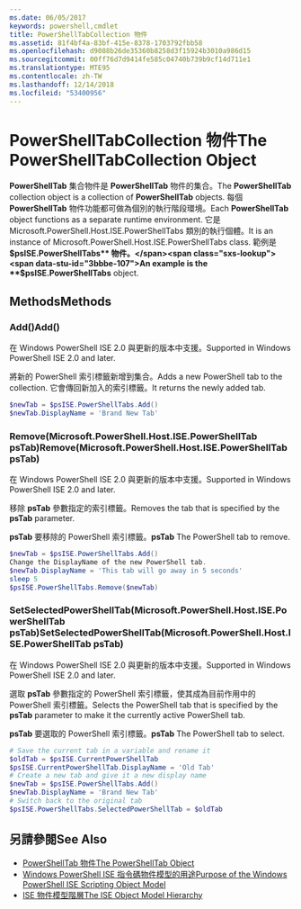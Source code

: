 ```yaml
---
ms.date: 06/05/2017
keywords: powershell,cmdlet
title: PowerShellTabCollection 物件
ms.assetid: 81f4bf4a-83bf-415e-8378-1703792fbb58
ms.openlocfilehash: d9088b26de35360b8258d3f15924b3010a986d15
ms.sourcegitcommit: 00ff76d7d9414fe585c04740b739b9cf14d711e1
ms.translationtype: MTE95
ms.contentlocale: zh-TW
ms.lasthandoff: 12/14/2018
ms.locfileid: "53400956"
---
```

# <a name="the-powershelltabcollection-object"></a><span data-ttu-id="3bbbe-103">PowerShellTabCollection 物件</span><span class="sxs-lookup"><span data-stu-id="3bbbe-103">The PowerShellTabCollection Object</span></span>

<span data-ttu-id="3bbbe-104">**PowerShellTab** 集合物件是 **PowerShellTab** 物件的集合。</span><span class="sxs-lookup"><span data-stu-id="3bbbe-104">The **PowerShellTab** collection object is a collection of **PowerShellTab** objects.</span></span> <span data-ttu-id="3bbbe-105">每個 **PowerShellTab** 物件功能都可做為個別的執行階段環境。</span><span class="sxs-lookup"><span data-stu-id="3bbbe-105">Each **PowerShellTab** object functions as a separate runtime environment.</span></span> <span data-ttu-id="3bbbe-106">它是 Microsoft.PowerShell.Host.ISE.PowerShellTabs 類別的執行個體。</span><span class="sxs-lookup"><span data-stu-id="3bbbe-106">It is an instance of Microsoft.PowerShell.Host.ISE.PowerShellTabs class.</span></span> <span data-ttu-id="3bbbe-107">範例是 **$psISE.PowerShellTabs** 物件。</span><span class="sxs-lookup"><span data-stu-id="3bbbe-107">An example is the **$psISE.PowerShellTabs** object.</span></span>

## <a name="methods"></a><span data-ttu-id="3bbbe-108">Methods</span><span class="sxs-lookup"><span data-stu-id="3bbbe-108">Methods</span></span>

### <a name="add"></a><span data-ttu-id="3bbbe-109">Add\(\)</span><span class="sxs-lookup"><span data-stu-id="3bbbe-109">Add\(\)</span></span>

<span data-ttu-id="3bbbe-110">在 Windows PowerShell ISE 2.0 與更新的版本中支援。</span><span class="sxs-lookup"><span data-stu-id="3bbbe-110">Supported in Windows PowerShell ISE 2.0 and later.</span></span>

<span data-ttu-id="3bbbe-111">將新的 PowerShell 索引標籤新增到集合。</span><span class="sxs-lookup"><span data-stu-id="3bbbe-111">Adds a new PowerShell tab to the collection.</span></span> <span data-ttu-id="3bbbe-112">它會傳回新加入的索引標籤。</span><span class="sxs-lookup"><span data-stu-id="3bbbe-112">It returns the newly added tab.</span></span>

```powershell
$newTab = $psISE.PowerShellTabs.Add()
$newTab.DisplayName = 'Brand New Tab'
```

### <a name="removemicrosoftpowershellhostisepowershelltab-pstab"></a><span data-ttu-id="3bbbe-113">Remove\(Microsoft.PowerShell.Host.ISE.PowerShellTab psTab\)</span><span class="sxs-lookup"><span data-stu-id="3bbbe-113">Remove\(Microsoft.PowerShell.Host.ISE.PowerShellTab psTab\)</span></span>

<span data-ttu-id="3bbbe-114">在 Windows PowerShell ISE 2.0 與更新的版本中支援。</span><span class="sxs-lookup"><span data-stu-id="3bbbe-114">Supported in Windows PowerShell ISE 2.0 and later.</span></span>

<span data-ttu-id="3bbbe-115">移除 **psTab** 參數指定的索引標籤。</span><span class="sxs-lookup"><span data-stu-id="3bbbe-115">Removes the tab that is specified by the **psTab** parameter.</span></span>

<span data-ttu-id="3bbbe-116">**psTab** 要移除的 PowerShell 索引標籤。</span><span class="sxs-lookup"><span data-stu-id="3bbbe-116">**psTab** The PowerShell tab to remove.</span></span>

```powershell
$newTab = $psISE.PowerShellTabs.Add()
Change the DisplayName of the new PowerShell tab.
$newTab.DisplayName = 'This tab will go away in 5 seconds'
sleep 5
$psISE.PowerShellTabs.Remove($newTab)
```

### <a name="setselectedpowershelltabmicrosoftpowershellhostisepowershelltab-pstab"></a><span data-ttu-id="3bbbe-117">SetSelectedPowerShellTab\(Microsoft.PowerShell.Host.ISE.PowerShellTab psTab\)</span><span class="sxs-lookup"><span data-stu-id="3bbbe-117">SetSelectedPowerShellTab\(Microsoft.PowerShell.Host.ISE.PowerShellTab psTab\)</span></span>

<span data-ttu-id="3bbbe-118">在 Windows PowerShell ISE 2.0 與更新的版本中支援。</span><span class="sxs-lookup"><span data-stu-id="3bbbe-118">Supported in Windows PowerShell ISE 2.0 and later.</span></span>

<span data-ttu-id="3bbbe-119">選取 **psTab** 參數指定的 PowerShell 索引標籤，使其成為目前作用中的 PowerShell 索引標籤。</span><span class="sxs-lookup"><span data-stu-id="3bbbe-119">Selects the PowerShell tab that is specified by the **psTab** parameter to make it the currently active PowerShell tab.</span></span>

<span data-ttu-id="3bbbe-120">**psTab** 要選取的 PowerShell 索引標籤。</span><span class="sxs-lookup"><span data-stu-id="3bbbe-120">**psTab** The PowerShell tab to select.</span></span>

```powershell
# Save the current tab in a variable and rename it
$oldTab = $psISE.CurrentPowerShellTab
$psISE.CurrentPowerShellTab.DisplayName = 'Old Tab'
# Create a new tab and give it a new display name
$newTab = $psISE.PowerShellTabs.Add()
$newTab.DisplayName = 'Brand New Tab'
# Switch back to the original tab
$psISE.PowerShellTabs.SelectedPowerShellTab = $oldTab
```

## <a name="see-also"></a><span data-ttu-id="3bbbe-121">另請參閱</span><span class="sxs-lookup"><span data-stu-id="3bbbe-121">See Also</span></span>

- [<span data-ttu-id="3bbbe-122">PowerShellTab 物件</span><span class="sxs-lookup"><span data-stu-id="3bbbe-122">The PowerShellTab Object</span></span>](The-PowerShellTab-Object.md)
- [<span data-ttu-id="3bbbe-123">Windows PowerShell ISE 指令碼物件模型的用途</span><span class="sxs-lookup"><span data-stu-id="3bbbe-123">Purpose of the Windows PowerShell ISE Scripting Object Model</span></span>](Purpose-of-the-Windows-PowerShell-ISE-Scripting-Object-Model.md)
- [<span data-ttu-id="3bbbe-124">ISE 物件模型階層</span><span class="sxs-lookup"><span data-stu-id="3bbbe-124">The ISE Object Model Hierarchy</span></span>](The-ISE-Object-Model-Hierarchy.md)